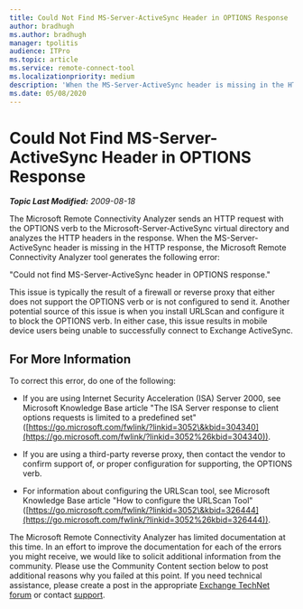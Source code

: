 ```yaml
---
title: Could Not Find MS-Server-ActiveSync Header in OPTIONS Response
author: bradhugh
ms.author: bradhugh
manager: tpolitis
audience: ITPro 
ms.topic: article 
ms.service: remote-connect-tool
ms.localizationpriority: medium
description: 'When the MS-Server-ActiveSync header is missing in the HTTP response, the Microsoft Remote Connectivity Analyzer tool generates the following error: "Could not find MS-Server-ActiveSync header in OPTIONS response."'
ms.date: 05/08/2020
---
```


# Could Not Find MS-Server-ActiveSync Header in OPTIONS Response


_**Topic Last Modified:** 2009-08-18_

The Microsoft Remote Connectivity Analyzer sends an HTTP request with the OPTIONS verb to the Microsoft-Server-ActiveSync virtual directory and analyzes the HTTP headers in the response. When the MS-Server-ActiveSync header is missing in the HTTP response, the Microsoft Remote Connectivity Analyzer tool generates the following error:

"Could not find MS-Server-ActiveSync header in OPTIONS response."

This issue is typically the result of a firewall or reverse proxy that either does not support the OPTIONS verb or is not configured to send it. Another potential source of this issue is when you install URLScan and configure it to block the OPTIONS verb. In either case, this issue results in mobile device users being unable to successfully connect to Exchange ActiveSync.

<div>

## For More Information

To correct this error, do one of the following:

  - If you are using Internet Security Acceleration (ISA) Server 2000, see Microsoft Knowledge Base article "The ISA Server response to client options requests is limited to a predefined set" ([https://go.microsoft.com/fwlink/?linkid=3052\&kbid=304340](https://go.microsoft.com/fwlink/?linkid=3052%26kbid=304340)).

  - If you are using a third-party reverse proxy, then contact the vendor to confirm support of, or proper configuration for supporting, the OPTIONS verb.

  - For information about configuring the URLScan tool, see Microsoft Knowledge Base article "How to configure the URLScan Tool" ([https://go.microsoft.com/fwlink/?linkid=3052\&kbid=326444](https://go.microsoft.com/fwlink/?linkid=3052%26kbid=326444)).

The Microsoft Remote Connectivity Analyzer has limited documentation at this time. In an effort to improve the documentation for each of the errors you might receive, we would like to solicit additional information from the community. Please use the Community Content section below to post additional reasons why you failed at this point. If you need technical assistance, please create a post in the appropriate [Exchange TechNet forum](https://go.microsoft.com/fwlink/?linkid=73420) or contact [support](https://go.microsoft.com/fwlink/?linkid=8158).

</div>

</div>

<span> </span>

</div>

</div>

</div>

